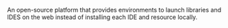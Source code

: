 An open-source platform that provides environments to launch libraries and IDES on the web instead of installing each IDE and resource locally. 